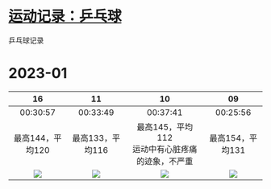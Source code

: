 # [运动记录：乒乓球](https://github.com/noteMay/blog/issues/15)

乒乓球记录

# 2023-01

|16|11|10|09|
|:---:|:---:|:---:|:---:|
|00:30:57|00:33:49|00:37:41|00:25:56|
|最高144，平均120|最高133，平均116|最高145，平均112<br/>运动中有心脏疼痛的迹象，不严重|最高154，平均131|
![](https://9852.ru/images/2023/01/26/2023_01_26_18_02_IMG_3054.jpg)|![](https://9852.ru/images/2023/01/12/20230112150433.jpg)|![](https://9852.ru/images/2023/01/10/20230111015757.jpg)|![](https://9852.ru/images/2023/01/10/20230111015803.jpg)|